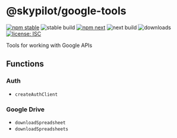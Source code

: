 # @skypilot/google-tools

[![npm stable](https://img.shields.io/npm/v/@skypilot/google-tools?label=stable)](https://www.npmjs.com/package/@skypilot/google-tools)
![stable build](https://img.shields.io/github/workflow/status/skypilot-dev/google-tools/Stable%20release?label=stable%20build)
[![npm next](https://img.shields.io/npm/v/@skypilot/google-tools/next?label=next)](https://www.npmjs.com/package/@skypilot/google-tools)
![next build](https://img.shields.io/github/workflow/status/skypilot-dev/google-tools/Prerelease?branch=next&label=next%20build)
![downloads](https://img.shields.io/npm/dm/@skypilot/google-tools)
[![license: ISC](https://img.shields.io/badge/license-ISC-blue.svg)](https://opensource.org/licenses/ISC)

Tools for working with Google APIs

## Functions

### Auth

- `createAuthClient`

### Google Drive

- `downloadSpreadsheet`
- `downloadSpreadsheets`

